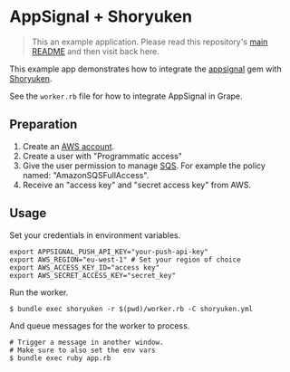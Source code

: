 # AppSignal + Shoryuken

> This an example application. Please read this repository's [main
  README](../../blob/master/README.md) and then visit back here.

This example app demonstrates how to integrate the [appsignal][appsignal-gem]
gem with [Shoryuken][shoryuken].

See the `worker.rb` file for how to integrate AppSignal in Grape.

## Preparation

1. Create an [AWS account](https://aws.amazon.com).
2. Create a user with "Programmatic access"
3. Give the user permission to manage [SQS](https://aws.amazon.com/sqs/). For
   example the policy named: "AmazonSQSFullAccess".
4. Receive an "access key" and "secret access key" from AWS.

## Usage

Set your credentials in environment variables.

```
export APPSIGNAL_PUSH_API_KEY="your-push-api-key"
export AWS_REGION="eu-west-1" # Set your region of choice
export AWS_ACCESS_KEY_ID="access key"
export AWS_SECRET_ACCESS_KEY="secret_key"
```

Run the worker.

```
$ bundle exec shoryuken -r $(pwd)/worker.rb -C shoryuken.yml
```

And queue messages for the worker to process.

```
# Trigger a message in another window.
# Make sure to also set the env vars
$ bundle exec ruby app.rb
```

[appsignal-gem]: https://github.com/appsignal/appsignal-ruby
[shoryuken]: https://github.com/phstc/shoryuken
